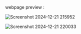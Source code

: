 
webpage preview :

![Screenshot 2024-12-21 215952](https://github.com/user-attachments/assets/74ea93fe-8610-4265-938b-0938c4c1914c)

![Screenshot 2024-12-21 220033](https://github.com/user-attachments/assets/fe54d1da-feac-4765-8d81-fc452752b804)

